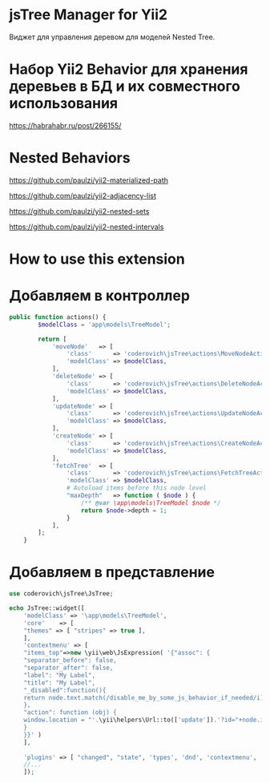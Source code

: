 # jsTree Manager for Yii2
Виджет для управления деревом для моделей Nested Tree.

Набор Yii2 Behavior для хранения деревьев в БД и их совместного использования
===
https://habrahabr.ru/post/266155/

Nested Behaviors
===
https://github.com/paulzi/yii2-materialized-path

https://github.com/paulzi/yii2-adjacency-list

https://github.com/paulzi/yii2-nested-sets

https://github.com/paulzi/yii2-nested-intervals

How to use this extension
==

Добавляем в контроллер
===

```php
public function actions() {
		$modelClass = 'app\models\TreeModel';

		return [
			'moveNode'   => [
				'class'      => 'coderovich\jsTree\actions\MoveNodeAction',
				'modelClass' => $modelClass,
			],
			'deleteNode' => [
				'class'      => 'coderovich\jsTree\actions\DeleteNodeAction',
				'modelClass' => $modelClass,
			],
			'updateNode' => [
				'class'      => 'coderovich\jsTree\actions\UpdateNodeAction',
				'modelClass' => $modelClass,
			],
			'createNode' => [
				'class'      => 'coderovich\jsTree\actions\CreateNodeAction',
				'modelClass' => $modelClass,
			],
			'fetchTree'  => [
				'class'      => 'coderovich\jsTree\actions\FetchTreeAction',
				'modelClass' => $modelClass,
				# Autoload items before this node level
				"maxDepth"   => function ( $node ) {
					/** @var \app\models\TreeModel $node */
					return $node->depth = 1;
				}
			],
		];
	}
```

Добавляем в представление
===
```php
use coderovich\jsTree\JsTree;

echo JsTree::widget([
    'modelClass' => '\app\models\TreeModel',
    'core'    => [
    "themes" => [ "stripes" => true ],
    ],
    'contextmenu' => [
    "items_top"=>new \yii\web\JsExpression( '{"assoc": {
    "separator_before": false,
    "separator_after": false,
    "label": "My Label",
    "title": "My Label",
    "_disabled":function(){
    return node.text.match(/disable_me_by_some_js_behavior_if_needed/i);
    },
    "action": function (obj) {
    window.location = "'.\yii\helpers\Url::to(['update']).'?id="+node.id
    }
    }}' )
    ],
    
    'plugins' => [ "changed", "state", 'types', 'dnd', 'contextmenu', 'sort' ,'wholerow'],
    //...
    ]); 
```

